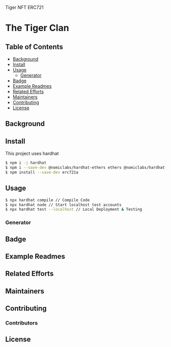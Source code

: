 Tiger NFT ERC721

# The Tiger Clan

## Table of Contents

- [Background](#background)
- [Install](#install)
- [Usage](#usage)
	- [Generator](#generator)
- [Badge](#badge)
- [Example Readmes](#example-readmes)
- [Related Efforts](#related-efforts)
- [Maintainers](#maintainers)
- [Contributing](#contributing)
- [License](#license)

## Background


## Install

This project uses hardhat

```sh
$ npm i -j hardhat
$ npm i --save-dev @nomiclabs/hardhat-ethers ethers @nomiclabs/hardhat-waffle ethereum-waffle chai @openzeppelin contracts @nomiclabs/hardhat-etherscan @nomiclabs/hardhat-truffle5
$ npm install --save-dev erc721a
```


## Usage

```sh
$ npx hardhat compile // Compile Code
$ npx hardhat node // Start localhost test accounts
$ npx hardhat test --localhost // Local Deployment & Testing
```

### Generator


## Badge

## Example Readmes


## Related Efforts


## Maintainers


## Contributing



### Contributors




## License


